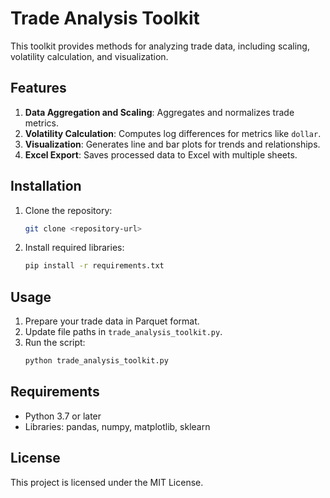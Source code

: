 
# Trade Analysis Toolkit

This toolkit provides methods for analyzing trade data, including scaling, volatility calculation, and visualization.

## Features
1. **Data Aggregation and Scaling**: Aggregates and normalizes trade metrics.
2. **Volatility Calculation**: Computes log differences for metrics like `dollar`.
3. **Visualization**: Generates line and bar plots for trends and relationships.
4. **Excel Export**: Saves processed data to Excel with multiple sheets.

## Installation
1. Clone the repository:
   ```bash
   git clone <repository-url>
   ```
2. Install required libraries:
   ```bash
   pip install -r requirements.txt
   ```

## Usage
1. Prepare your trade data in Parquet format.
2. Update file paths in `trade_analysis_toolkit.py`.
3. Run the script:
   ```bash
   python trade_analysis_toolkit.py
   ```

## Requirements
- Python 3.7 or later
- Libraries: pandas, numpy, matplotlib, sklearn

## License
This project is licensed under the MIT License.
